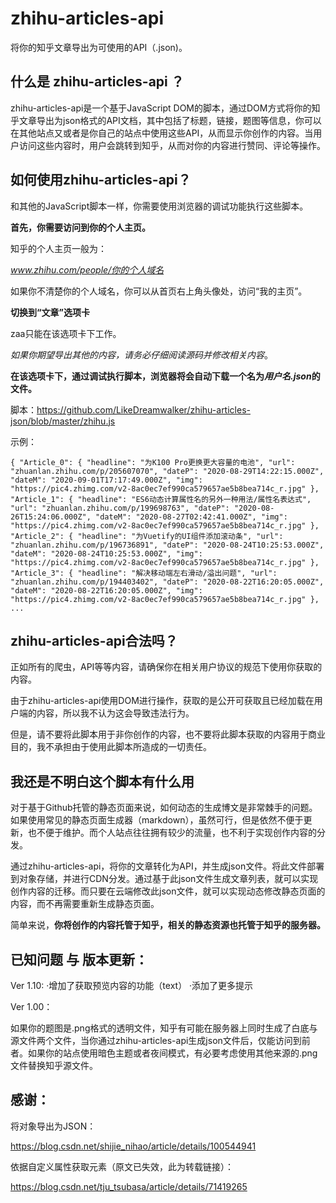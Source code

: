# zhihu-articles-api

将你的知乎文章导出为可使用的API（.json)。

## 什么是 zhihu-articles-api ？

zhihu-articles-api是一个基于JavaScript DOM的脚本，通过DOM方式将你的知乎文章导出为json格式的API文档，其中包括了标题，链接，题图等信息，你可以在其他站点又或者是你自己的站点中使用这些API，从而显示你创作的内容。当用户访问这些内容时，用户会跳转到知乎，从而对你的内容进行赞同、评论等操作。

## 如何使用zhihu-articles-api？

和其他的JavaScript脚本一样，你需要使用浏览器的调试功能执行这些脚本。

**首先，你需要访问到你的个人主页。**

知乎的个人主页一般为：

*www.zhihu.com/people/你的个人域名*

如果你不清楚你的个人域名，你可以从首页右上角头像处，访问“我的主页”。

**切换到“文章”选项卡**

zaa只能在该选项卡下工作。

*如果你期望导出其他的内容，请务必仔细阅读源码并修改相关内容*。

**在该选项卡下，通过调试执行脚本，浏览器将会自动下载一个名为*用户名.json*的文件。**

脚本：https://github.com/LikeDreamwalker/zhihu-articles-json/blob/master/zhihu.js

示例：

`{
    "Article_0": {
        "headline": "为K100 Pro更换更大容量的电池",
        "url": "zhuanlan.zhihu.com/p/205607070",
        "dateP": "2020-08-29T14:22:15.000Z",
        "dateM": "2020-09-01T17:17:49.000Z",
        "img": "https://pic4.zhimg.com/v2-8ac0ec7ef990ca579657ae5b8bea714c_r.jpg"
    },
    "Article_1": {
        "headline": "ES6动态计算属性名的另外一种用法/属性名表达式",
        "url": "zhuanlan.zhihu.com/p/199698763",
        "dateP": "2020-08-26T15:24:06.000Z",
        "dateM": "2020-08-27T02:42:41.000Z",
        "img": "https://pic4.zhimg.com/v2-8ac0ec7ef990ca579657ae5b8bea714c_r.jpg"
    },
    "Article_2": {
        "headline": "为Vuetify的UI组件添加滚动条",
        "url": "zhuanlan.zhihu.com/p/196736891",
        "dateP": "2020-08-24T10:25:53.000Z",
        "dateM": "2020-08-24T10:25:53.000Z",
        "img": "https://pic4.zhimg.com/v2-8ac0ec7ef990ca579657ae5b8bea714c_r.jpg"
    },
    "Article_3": {
        "headline": "解决移动端左右滑动/溢出问题",
        "url": "zhuanlan.zhihu.com/p/194403402",
        "dateP": "2020-08-22T16:20:05.000Z",
        "dateM": "2020-08-22T16:20:05.000Z",
        "img": "https://pic4.zhimg.com/v2-8ac0ec7ef990ca579657ae5b8bea714c_r.jpg"
    },
    ...`

## zhihu-articles-api合法吗？

正如所有的爬虫，API等等内容，请确保你在相关用户协议的规范下使用你获取的内容。

由于zhihu-articles-api使用DOM进行操作，获取的是公开可获取且已经加载在用户端的内容，所以我不认为这会导致违法行为。

但是，请不要将此脚本用于非你创作的内容，也不要将此脚本获取的内容用于商业目的，我不承担由于使用此脚本所造成的一切责任。

## 我还是不明白这个脚本有什么用

对于基于Github托管的静态页面来说，如何动态的生成博文是非常棘手的问题。如果使用常见的静态页面生成器（markdown），虽然可行，但是依然不便于更新，也不便于维护。而个人站点往往拥有较少的流量，也不利于实现创作内容的分发。

通过zhihu-articles-api，将你的文章转化为API，并生成json文件。将此文件部署到对象存储，并进行CDN分发。通过基于此json文件生成文章列表，就可以实现创作内容的迁移。而只要在云端修改此json文件，就可以实现动态修改静态页面的内容，而不再需要重新生成静态页面。

简单来说，**你将创作的内容托管于知乎，相关的静态资源也托管于知乎的服务器。**

## 已知问题 与 版本更新：

Ver 1.10:
·增加了获取预览内容的功能（text）
·添加了更多提示

Ver 1.00：

如果你的题图是.png格式的透明文件，知乎有可能在服务器上同时生成了白底与源文件两个文件，当你通过zhihu-articles-api生成json文件后，仅能访问到前者。如果你的站点使用暗色主题或者夜间模式，有必要考虑使用其他来源的.png文件替换知乎源文件。

## 感谢：

将对象导出为JSON：

https://blog.csdn.net/shijie_nihao/article/details/100544941

依据自定义属性获取元素（原文已失效，此为转载链接）：

https://blog.csdn.net/tju_tsubasa/article/details/71419265
